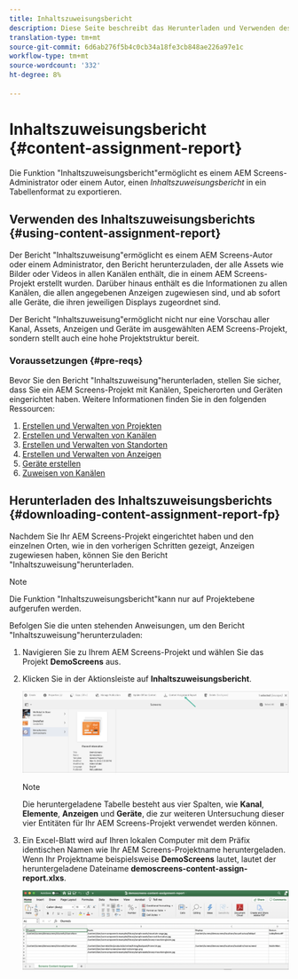 ```yaml
---
title: Inhaltszuweisungsbericht
description: Diese Seite beschreibt das Herunterladen und Verwenden des Inhaltszuweisungsberichts.
translation-type: tm+mt
source-git-commit: 6d6ab276f5b4c0cb34a18fe3cb848ae226a97e1c
workflow-type: tm+mt
source-wordcount: '332'
ht-degree: 8%

---
```



# Inhaltszuweisungsbericht {#content-assignment-report}

Die Funktion &quot;Inhaltszuweisungsbericht&quot;ermöglicht es einem AEM Screens-Administrator oder einem Autor, einen *Inhaltszuweisungsbericht* in ein Tabellenformat zu exportieren.

## Verwenden des Inhaltszuweisungsberichts {#using-content-assignment-report}

Der Bericht &quot;Inhaltszuweisung&quot;ermöglicht es einem AEM Screens-Autor oder einem Administrator, den Bericht herunterzuladen, der alle Assets wie Bilder oder Videos in allen Kanälen enthält, die in einem AEM Screens-Projekt erstellt wurden. Darüber hinaus enthält es die Informationen zu allen Kanälen, die allen angegebenen Anzeigen zugewiesen sind, und ab sofort alle Geräte, die ihren jeweiligen Displays zugeordnet sind.

Der Bericht &quot;Inhaltszuweisung&quot;ermöglicht nicht nur eine Vorschau aller Kanal, Assets, Anzeigen und Geräte im ausgewählten AEM Screens-Projekt, sondern stellt auch eine hohe Projektstruktur bereit.


### Voraussetzungen {#pre-reqs}

Bevor Sie den Bericht &quot;Inhaltszuweisung&quot;herunterladen, stellen Sie sicher, dass Sie ein AEM Screens-Projekt mit Kanälen, Speicherorten und Geräten eingerichtet haben.
Weitere Informationen finden Sie in den folgenden Ressourcen:

1. [Erstellen und Verwalten von Projekten](/help/user-guide/creating-a-screens-project.md)
1. [Erstellen und Verwalten von Kanälen](/help/user-guide/managing-channels.md)
1. [Erstellen und Verwalten von Standorten](/help/user-guide/managing-locations.md)
1. [Erstellen und Verwalten von Anzeigen](/help/user-guide/managing-displays.md)
1. [Geräte erstellen](/help/user-guide/managing-devices.md)
1. [Zuweisen von Kanälen](/help/user-guide/channel-assignment-latest-fp.md)


## Herunterladen des Inhaltszuweisungsberichts {#downloading-content-assignment-report-fp}

Nachdem Sie Ihr AEM Screens-Projekt eingerichtet haben und den einzelnen Orten, wie in den vorherigen Schritten gezeigt, Anzeigen zugewiesen haben, können Sie den Bericht &quot;Inhaltszuweisung&quot;herunterladen.

>[!NOTE]
>Die Funktion &quot;Inhaltszuweisungsbericht&quot;kann nur auf Projektebene aufgerufen werden.

Befolgen Sie die unten stehenden Anweisungen, um den Bericht &quot;Inhaltszuweisung&quot;herunterzuladen:

1. Navigieren Sie zu Ihrem AEM Screens-Projekt und wählen Sie das Projekt **DemoScreens** aus.

1. Klicken Sie in der Aktionsleiste auf **Inhaltszuweisungsbericht**.

   ![image](/help/user-guide/assets/content-assignment-report/can-download.png)

   >[!NOTE]
   >Die heruntergeladene Tabelle besteht aus vier Spalten, wie **Kanal**, **Elemente**, **Anzeigen** und **Geräte**, die zur weiteren Untersuchung dieser vier Entitäten für Ihr AEM Screens-Projekt verwendet werden können.

1. Ein Excel-Blatt wird auf Ihren lokalen Computer mit dem Präfix identischen Namen wie Ihr AEM Screens-Projektname heruntergeladen. Wenn Ihr Projektname beispielsweise **DemoScreens** lautet, lautet der heruntergeladene Dateiname **demoscreens-content-assign-report.xlxs**.

   ![image](/help/user-guide/assets/content-assignment-report/car-download1.png)

